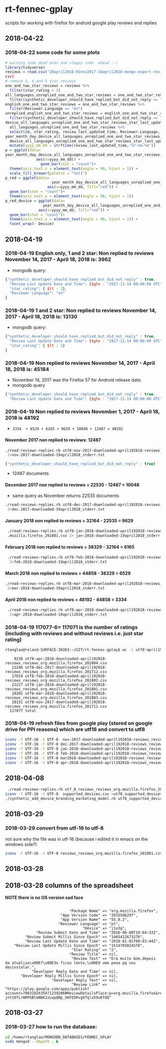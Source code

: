 # rt-fennec-gplay
scripts for working with firefox for android google play reviews and replies

## 2018-04-22

### 2018-04-22 some code for some plots

```R
# warning some dead ends and sloppy code  ahead :-) 
library(tidyverse)
reviews = read.csv("20april2018-01nov2017-18april2018-mongo-export-reviews.csv")
csv)
# remove 3, 4 and 5 star reviews
one_and_two_star_reviews = reviews %>%
  filter(star_rating < 3)
all_languages_unreplied_one_and_two_star_reviews = one_and_two_star_reviews %>% 
  filter(synthetic_developer_should_have_replied_but_did_not_reply == "true")
english_one_and_two_star_reviews = one_and_two_star_reviews %>%
  filter(Reviewer.Language == "en")
unreplied_english_one_and_two_star_reviews = english_one_and_two_star_reviews %>%
  filter(synthetic_developer_should_have_replied_but_did_not_reply == "true")  
device_all_languages_unreplied_one_and_two_star_reviews_star_last_updated_language = 
  all_languages_unreplied_one_and_two_star_reviews %>% 
  select(id, star_rating, review_last_updated_time, Reviewer.Language, Device)
year_month_day_device_all_languages_unreplied_one_and_two_star_reviews_star_last_updated_language = 
  device_all_languages_unreplied_one_and_two_star_reviews_star_last_updated_language %>% 
  mutate(yyyy_mm_dd = strftime(review_last_updated_time,'%Y-%m-%d'))
p = ggplot(data=
year_month_day_device_all_languages_unreplied_one_and_two_star_reviews_star_last_updated_language,
              aes(x=yyyy_mm_dd)) +
                geom_bar(stat = "count")+
  theme(axis.text.x = element_text(angle = 90, hjust = 1)) +
  scale_fill_brewer(palette = "Set1")
p_red = ggplot(data=
                     year_month_day_device_all_languages_unreplied_one_and_two_star_reviews_star_last_updated_language,
                   aes(x=yyyy_mm_dd, fill="red")) +
  geom_bar(stat = "count")+
  theme(axis.text.x = element_text(angle = 90, hjust = 1))
p_red_device = ggplot(data=
                 year_month_day_device_all_languages_unreplied_one_and_two_star_reviews_star_last_updated_language,
               aes(x=yyyy_mm_dd, fill="red")) +
  geom_bar(stat = "count")+
  theme(axis.text.x = element_text(angle = 90, hjust = 1)) + 
  facet_wrap(~ Device)
```

## 2018-04-19

### 2018-04-19 English only, 1 and 2 star: Non replied to reviews November 14, 2017 - April 18, 2018 is: 3962

* mongodb query:

```js
{"synthetic_developer_should_have_replied_but_did_not_reply" : true, 
  "Review Last Update Date and Time": {$gte : "2017-11-14 00:00:00 UTC"},
  "star_rating": { $lt : 3},
  "Reviewer Language": "en"
}
```

### 2018-04-19 1 and 2 star: Non replied to reviews November 14, 2017 - April 18, 2018 is: 13130

* mongodb query:

```js
{"synthetic_developer_should_have_replied_but_did_not_reply" : true, 
  "Review Last Update Date and Time": {$gte : "2017-11-14 00:00:00 UTC"},
  "star_rating": { $lt : 3}
}
```

### 2018-04-19 Non replied to reviews November 14, 2017 - April 18, 2018 is: 45184

* November 14, 2017 was the Firefox 57 for Android release date.
* mongodb query

```js
{"synthetic_developer_should_have_replied_but_did_not_reply" : true, 
  "Review Last Update Date and Time": {$gte : "2017-11-14 00:00:00 UTC"}}
```

### 2018-04-19 Non replied to reviews November 1, 2017 - April 18, 2018 is 48192

* ```3334  + 6529 + 6165 + 9629 + 10048 + 12487 = 48192```


#### November 2017 non replied to reviews: 12487 

```bash
./read-reviews-replies.rb utf8-nov-2017-downloaded-april192018-reviews_reviews_org.mozilla.firefox_201711.csv\
 2>nov-2017-downloaded-19april2018_stderr.txt
```

```js
{"synthetic_developer_should_have_replied_but_did_not_reply" : true}
```
* 12487 documents

#### December 2017 non replied to reviews = 22535 - 12487 = 10048

* same query as November returns 22535 documents

```bash
./read-reviews-replies.rb utf8-dec-2017-downloaded-april192018-reviews_reviews_org.mozilla.firefox_201712.csv\
 2>dec-2017-downloaded-19april2018_stderr.txt
```

#### January 2018 non replied to reviews = 32164 - 22535 = 9629

```bash
 ./read-reviews-replies.rb utf8-jan-2018-downloaded-april192018-reviews_reviews_org\
 .mozilla.firefox_201801.csv 2> jan-2018-downloaded-19april2018_stderr.txt
``` 

#### February 2018 non replied to reviews = 38329 - 32164 = 6165 

```bash
 ./read-reviews-replies.rb utf8-feb-2018-downloaded-april192018-reviews_reviews_org.mozilla.firefox_201802.csv  
  2>feb-2018-downloaded-19april2018_stderr.txt
```

#### March 2018 non replied to reviews = 44858 - 38329 =  6529

```bash
./read-reviews-replies.rb utf8-mar-2018-downloaded-april192018-reviews_reviews_org.mozilla.firefox_201803.csv\
 2>mar-2018-downloaded-19april2018_stderr.txt
```
#### April 2018 non replied to reviews =  48192 - 44858 =  3334

```bash
 ./read-reviews-replies.rb utf8-apr-2018-downloaded-april192018-reviews_reviews_org.mozilla.firefox_201804.csv\
  2>apr-2018-downloaded-19april2018_stderr.txt
 ```

### 2018-04-19 117077-6= 117071 is the number of ratings (including with reviews and without reviews i.e. just star rating)

```bash
rtanglao@roland-SURFACE-38263:~/GIT/rt-fennec-gplay$ wc -l utf8*april19*
```

```
    9238 utf8-apr-2018-downloaded-april192018-reviews_reviews_org.mozilla.firefox_201804.csv
   22246 utf8-dec-2017-downloaded-april192018-reviews_reviews_org.mozilla.firefox_201712.csv
   17014 utf8-feb-2018-downloaded-april192018-reviews_reviews_org.mozilla.firefox_201802.csv
   22227 utf8-jan-2018-downloaded-april192018-reviews_reviews_org.mozilla.firefox_201801.csv
   18201 utf8-mar-2018-downloaded-april192018-reviews_reviews_org.mozilla.firefox_201803.csv
   28151 utf8-nov-2017-downloaded-april192018-reviews_reviews_org.mozilla.firefox_201711.csv
  117077 total
```

### 2018-04-19 refresh files from google play (stored on google drive for PPI reasons) which are utf16 and convert to utf8

```bash
iconv -f UTF-16 -t UTF-8  nov-2017-downloaded-april192018-reviews_reviews_org.mozilla.firefox_201711.csv > utf8-nov-2017-downloaded-april192018-reviews_reviews_org.mozilla.firefox_201711.csv
iconv -f UTF-16 -t UTF-8 dec-2017-downloaded-april192018-reviews_reviews_org.mozilla.firefox_201712.csv  > utf8-dec-2017-downloaded-april192018-reviews_reviews_org.mozilla.firefox_201712.csv
iconv -f UTF-16 -t UTF-8 jan-2018-downloaded-april192018-reviews_reviews_org.mozilla.firefox_201801.csv  > utf8-jan-2018-downloaded-april192018-reviews_reviews_org.mozilla.firefox_201801.csv
iconv -f UTF-16 -t UTF-8 feb-2018-downloaded-april192018-reviews_reviews_org.mozilla.firefox_201802.csv  > utf8-feb-2018-downloaded-april192018-reviews_reviews_org.mozilla.firefox_201802.csv
iconv -f UTF-16 -t UTF-8 mar2018-downloaded-april192018-reviews_reviews_org.mozilla.firefox_201803.csv  > utf8-mar-2018-downloaded-april192018-reviews_reviews_org.mozilla.firefox_201803.csv
iconv -f UTF-16 -t UTF-8 apr-2018-downloaded-april192018-reviews_reviews_org.mozilla.firefox_201804.csv  > utf8-apr-2018-downloaded-april192018-reviews_reviews_org.mozilla.firefox_201804.csv
```

## 2018-04-08

```bash
 ./read-reviews-replies.rb utf_8_reviews_reviews_org.mozilla.firefox_201801.csv 2>out.txt
iconv -f UTF-16 -t UTF-8  supported_devices.csv >utf8_supported_devices.csv
./synthetic_add_device_branding_marketing_model.rb utf8_supported_devices.csv
```

## 2018-03-29
### 2018-03-29 convert from utf-16 to utf-8
not sure why the file was in utf-16 (because i edited it in emacs on the windows side?)

```bash
iconv -f UTF-16 -t UTF-8 reviews_reviews_org.mozilla.firefox_201801.csv >out.csv
```

## 2018-03-28
## 2018-03-28 columns of the spreadsheet

**NOTE there is no OS version sad face**

```

                             "Package Name" => "org.mozilla.firefox",
                         "App Version Code" => "2015506297",
                         "App Version Name" => "55.0.2",
                        "Reviewer Language" => "pt",
                                   "Device" => "j1x3g",
              "Review Submit Date and Time" => "2016-06-08T19:04:33Z",
         "Review Submit Millis Since Epoch" => "1465412673276",
         "Review Last Update Date and Time" => "2018-01-01T00:03:44Z",
    "Review Last Update Millis Since Epoch" => "1514765024578",
                              "Star Rating" => "2",
                             "Review Title" => nil,
                              "Review Text" => "Era muito bom,depois da atualiza\u00E7\u00E3o ficou lento,\u00E9 uma pena pq vou desinstalar.",
            "Developer Reply Date and Time" => nil,
       "Developer Reply Millis Since Epoch" => nil,
                     "Developer Reply Text" => nil,
                              "Review Link" => "https://play.google.com/apps/publish?account=7083182635971239206#ReviewDetailsPlace:p=org.mozilla.firefox&reviewid=gp:AOqpTOF0Hj5dChztXiSpcu6Wt8Bs77n_lXIA7d-jnttD7LrWRPGBlmN8KJzLwpQNp_SKFQSRvg97qlx59u0fOQ"
```
## 2018-03-27

### 2018-03-27 how to run the database:

```bash
cd /home/rtanglao/MONGODB_DATABASES/FENNEC_GPLAY
sudo mongod --dbpath . &
```

